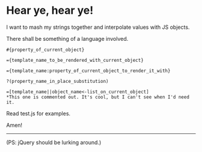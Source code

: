 Hear ye, hear ye!
==============================

I want to mash my strings together and interpolate values with JS objects.

There shall be something of a language involved.
  
    #{property_of_current_object}
  
    ={template_name_to_be_rendered_with_current_object}
  
    ={template_name:property_of_current_object_to_render_it_with}
 
    ?(property_name_in_place_substitution)

    =[template_name||object_name<-list_on_current_object]
    *This one is commented out. It's cool, but I can't see when I'd need it.
    
Read test.js for examples.

Amen!

--------------------------------
(PS: jQuery should be lurking around.)
